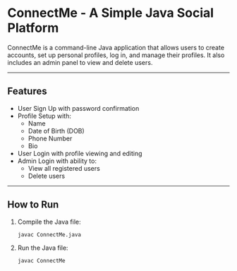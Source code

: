 # ConnectMe - A Simple Java Social Platform

ConnectMe is a command-line Java application that allows users to create accounts, set up personal profiles, log in, and manage their profiles. It also includes an admin panel to view and delete users.

---

## Features

- User Sign Up with password confirmation
- Profile Setup with:
  - Name
  - Date of Birth (DOB)
  - Phone Number
  - Bio
- User Login with profile viewing and editing
- Admin Login with ability to:
  - View all registered users
  - Delete users

---

## How to Run

1. Compile the Java file:
   ```bash
   javac ConnectMe.java

2. Run the Java file:
   ```bash
   javac ConnectMe
